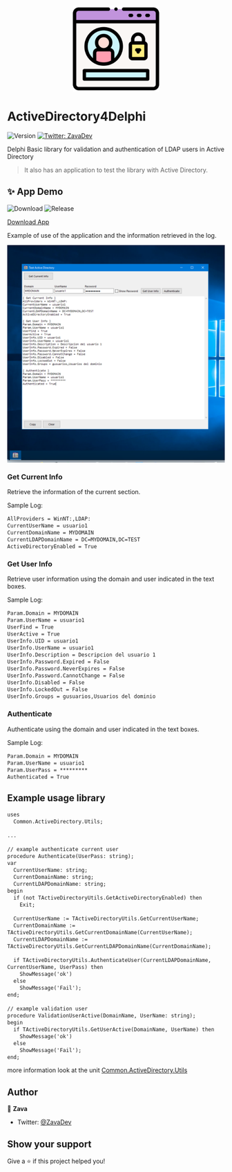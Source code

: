 <p align="center">
  <img width="200" align="center" src="./resources/login.svg" alt="demo"/>
</p>

# ActiveDirectory4Delphi 

![Version](https://img.shields.io/badge/version-1.0.0-blue.svg?cacheSeconds=2592000)
[![Twitter: ZavaDev](https://img.shields.io/twitter/follow/ZavaDev.svg?style=social)](https://twitter.com/ZavaDev)

Delphi Basic library for validation and authentication of LDAP users in Active Directory

> It also has an application to test the library with Active Directory.

## ✨ App Demo

![Download](https://img.shields.io/github/downloads/EdZava/VCL-ActiveDirectory4Delphi/latest/total)
![Release](https://img.shields.io/github/v/release/EdZava/VCL-ActiveDirectory4Delphi)

[Download App](https://github.com/EdZava/VCL-ActiveDirectory4Delphi/releases/latest/download/VCLActiveDirectory.zip)

Example of use of the application and the information retrieved in the log.

<p align="center">
  <img width="900" align="center" src="./resources/screen-main.png" alt="demo"/>
</p>

### Get Current Info 

Retrieve the information of the current section.

Sample Log:
```log
AllProviders = WinNT:,LDAP:
CurrentUserName = usuario1
CurrentDomainName = MYDOMAIN
CurrentLDAPDomainName = DC=MYDOMAIN,DC=TEST
ActiveDirectoryEnabled = True
```

### Get User Info

Retrieve user information using the domain and user indicated in the text boxes.

Sample Log:
```log
Param.Domain = MYDOMAIN
Param.UserName = usuario1
UserFind = True
UserActive = True
UserInfo.UID = usuario1
UserInfo.UserName = usuario1
UserInfo.Description = Descripcion del usuario 1
UserInfo.Password.Expired = False
UserInfo.Password.NeverExpires = False
UserInfo.Password.CannotChange = False
UserInfo.Disabled = False
UserInfo.LockedOut = False
UserInfo.Groups = gusuarios,Usuarios del dominio
```

### Authenticate

Authenticate using the domain and user indicated in the text boxes.

Sample Log:
```log
Param.Domain = MYDOMAIN
Param.UserName = usuario1
Param.UserPass = *********
Authenticated = True
```

## Example usage library

```delphi
uses
  Common.ActiveDirectory.Utils;

...

// example authenticate current user
procedure Authenticate(UserPass: string);
var
  CurrentUserName: string;
  CurrentDomainName: string;
  CurrentLDAPDomainName: string;
begin
  if (not TActiveDirectoryUtils.GetActiveDirectoryEnabled) then
    Exit;

  CurrentUserName := TActiveDirectoryUtils.GetCurrentUserName;
  CurrentDomainName := TActiveDirectoryUtils.GetCurrentDomainName(CurrentUserName);  
  CurrentLDAPDomainName := TActiveDirectoryUtils.GetCurrentLDAPDomainName(CurrentDomainName);  

  if TActiveDirectoryUtils.AuthenticateUser(CurrentLDAPDomainName, CurrentUserName, UserPass) then
    ShowMessage('ok')
  else
    ShowMessage('Fail');
end;

// example validation user
procedure ValidationUserActive(DomainName, UserName: string);
begin
  if TActiveDirectoryUtils.GetUserActive(DomainName, UserName) then
    ShowMessage('ok')
  else
    ShowMessage('Fail');
end;
```

more information look at the unit [Common.ActiveDirectory.Utils](./src/Common/Common.ActiveDirectory.Utils.pas)

## Author

👤 **Zava**

* Twitter: [@ZavaDev](https://twitter.com/ZavaDev)

## Show your support

Give a ⭐️ if this project helped you!

